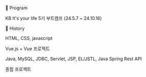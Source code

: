 🌈 Program
  
KB It's your life 5기 부트캠프 (24.5.7 ~ 24.10.16)


📜 History

HTML, CSS, javascript

Vue.js + Vue 프로젝트

Java, MySQL, JDBC,  Servlet, JSP, EL/JSTL, Java Spring Rest API 

종합 프로젝트
